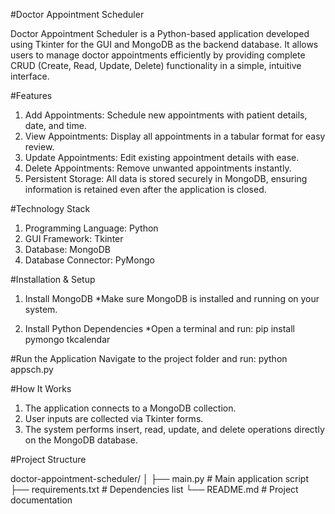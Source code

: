 #Doctor Appointment Scheduler

Doctor Appointment Scheduler is a Python-based application developed using Tkinter for the GUI and MongoDB as the backend database.
It allows users to manage doctor appointments efficiently by providing complete CRUD (Create, Read, Update, Delete) functionality in a simple, intuitive interface.

#Features
1. Add Appointments: Schedule new appointments with patient details, date, and time.
2. View Appointments: Display all appointments in a tabular format for easy review.
3. Update Appointments: Edit existing appointment details with ease.
4. Delete Appointments: Remove unwanted appointments instantly.
5. Persistent Storage: All data is stored securely in MongoDB, ensuring information is retained even after the application is closed.

#Technology Stack
1. Programming Language: Python
2. GUI Framework: Tkinter
3. Database: MongoDB
4. Database Connector: PyMongo

#Installation & Setup
1. Install MongoDB
*Make sure MongoDB is installed and running on your system.

2. Install Python Dependencies
*Open a terminal and run:
pip install pymongo tkcalendar

#Run the Application
Navigate to the project folder and run:
python appsch.py

#How It Works
1. The application connects to a MongoDB collection.
2. User inputs are collected via Tkinter forms.
3. The system performs insert, read, update, and delete operations directly on the MongoDB database.

#Project Structure

doctor-appointment-scheduler/
│
├── main.py              # Main application script
├── requirements.txt     # Dependencies list
└── README.md            # Project documentation
